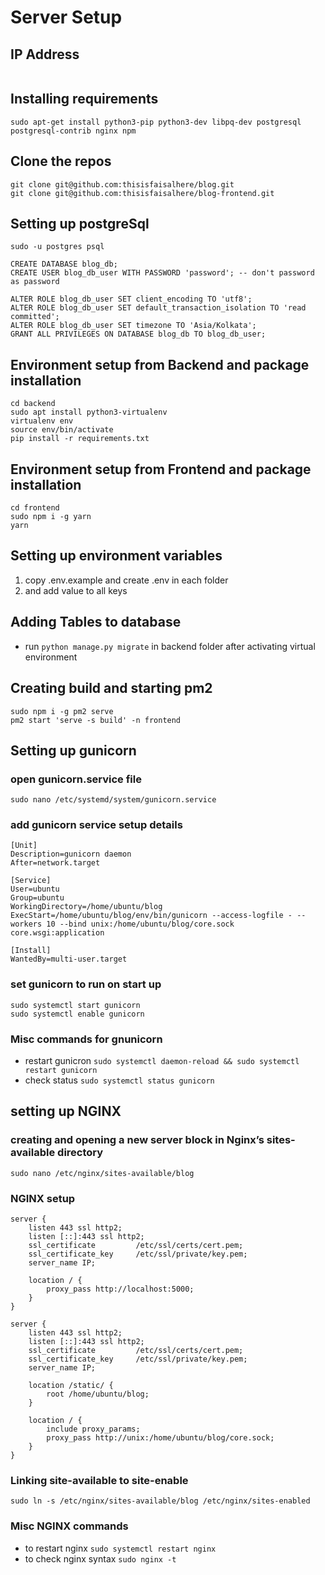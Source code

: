 # Server Setup

## IP Address

```

```

## Installing requirements

```
sudo apt-get install python3-pip python3-dev libpq-dev postgresql postgresql-contrib nginx npm
```

## Clone the repos

```
git clone git@github.com:thisisfaisalhere/blog.git
git clone git@github.com:thisisfaisalhere/blog-frontend.git
```

## Setting up postgreSql

```
sudo -u postgres psql

CREATE DATABASE blog_db;
CREATE USER blog_db_user WITH PASSWORD 'password'; -- don't password as password

ALTER ROLE blog_db_user SET client_encoding TO 'utf8';
ALTER ROLE blog_db_user SET default_transaction_isolation TO 'read committed';
ALTER ROLE blog_db_user SET timezone TO 'Asia/Kolkata';
GRANT ALL PRIVILEGES ON DATABASE blog_db TO blog_db_user;
```

## Environment setup from Backend and package installation

```
cd backend
sudo apt install python3-virtualenv
virtualenv env
source env/bin/activate
pip install -r requirements.txt
```

## Environment setup from Frontend and package installation

```
cd frontend
sudo npm i -g yarn
yarn
```

## Setting up environment variables

1. copy .env.example and create .env in each folder
2. and add value to all keys

## Adding Tables to database

- run `python manage.py migrate` in backend folder after activating virtual environment

## Creating build and starting pm2

```
sudo npm i -g pm2 serve
pm2 start 'serve -s build' -n frontend
```

## Setting up gunicorn

### open gunicorn.service file

```
sudo nano /etc/systemd/system/gunicorn.service
```

### add gunicorn service setup details

```
[Unit]
Description=gunicorn daemon
After=network.target

[Service]
User=ubuntu
Group=ubuntu
WorkingDirectory=/home/ubuntu/blog
ExecStart=/home/ubuntu/blog/env/bin/gunicorn --access-logfile - --workers 10 --bind unix:/home/ubuntu/blog/core.sock core.wsgi:application

[Install]
WantedBy=multi-user.target
```

### set gunicorn to run on start up

```
sudo systemctl start gunicorn
sudo systemctl enable gunicorn
```

### Misc commands for gnunicorn

- restart gunicron `sudo systemctl daemon-reload && sudo systemctl restart gunicorn`
- check status `sudo systemctl status gunicorn`

## setting up NGINX

### creating and opening a new server block in Nginx’s sites-available directory

```
sudo nano /etc/nginx/sites-available/blog
```

### NGINX setup

```
server {
    listen 443 ssl http2;
    listen [::]:443 ssl http2;
    ssl_certificate         /etc/ssl/certs/cert.pem;
    ssl_certificate_key     /etc/ssl/private/key.pem;
    server_name IP;

    location / {
        proxy_pass http://localhost:5000;
    }
}

server {
    listen 443 ssl http2;
    listen [::]:443 ssl http2;
    ssl_certificate         /etc/ssl/certs/cert.pem;
    ssl_certificate_key     /etc/ssl/private/key.pem;
    server_name IP;

    location /static/ {
        root /home/ubuntu/blog;
    }

    location / {
        include proxy_params;
        proxy_pass http://unix:/home/ubuntu/blog/core.sock;
    }
}

```

### Linking site-available to site-enable

```
sudo ln -s /etc/nginx/sites-available/blog /etc/nginx/sites-enabled
```

### Misc NGINX commands

- to restart nginx `sudo systemctl restart nginx`
- to check nginx syntax `sudo nginx -t`
